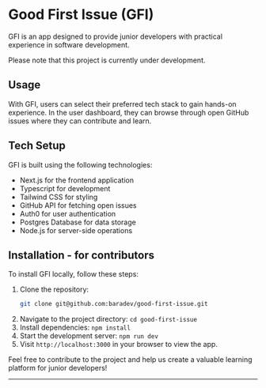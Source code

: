 # Good First Issue (GFI)

GFI is an app designed to provide junior developers with practical experience in software development.

Please note that this project is currently under development.

## Usage
With GFI, users can select their preferred tech stack to gain hands-on experience. In the user dashboard, they can browse through open GitHub issues where they can contribute and learn.

## Tech Setup
GFI is built using the following technologies:
- Next.js for the frontend application
- Typescript for development
- Tailwind CSS for styling
- GitHub API for fetching open issues
- Auth0 for user authentication
- Postgres Database for data storage
- Node.js for server-side operations

## Installation - for contributors
To install GFI locally, follow these steps:
1. Clone the repository:
   ```bash
   git clone git@github.com:baradev/good-first-issue.git
   ```
2. Navigate to the project directory: `cd good-first-issue`
3. Install dependencies: `npm install`
4. Start the development server: `npm run dev`
5. Visit `http://localhost:3000` in your browser to view the app.


Feel free to contribute to the project and help us create a valuable learning platform for junior developers!

---
